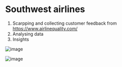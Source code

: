 # Southwest airlines
1. Scarpping and collecting customer feedback from https://www.airlinequality.com/
2. Analysing data
3. Insights

![image](https://github.com/mukhran/airlines/assets/30066145/c62222b1-5fc4-42b3-87ae-31fe245d9853)

![image](https://github.com/mukhran/airlines/assets/30066145/d91bf053-f1f8-4fa8-a2c5-1b929d8c6725)
